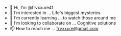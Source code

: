 - 👋 Hi, I’m @frvxxure41
- 👀 I’m interested in ... Life's biggest mysteries
- 🌱 I’m currently learning ... to watch those around me
- 💞️ I’m looking to collaborate on ... Cognitive solutions
- 📫 How to reach me ... frvxxure@gmail.com


